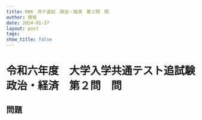 ```yaml
---
title: R06　共テ追試　政治・経済　第２問　問
author: 雨坂
date: 2024-01-27
layout: post
tags: 
show_title: false
---
```

  
# 令和六年度　大学入学共通テスト追試験　政治・経済　第２問　問  
  
## 問題  
